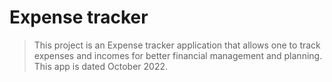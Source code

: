 # Expense tracker

>This project is an Expense tracker application that allows one to track expenses and incomes for better financial management and planning. This app is dated October 2022.

